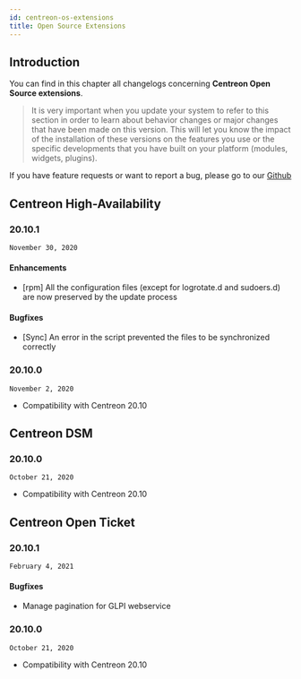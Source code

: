 ```yaml
---
id: centreon-os-extensions
title: Open Source Extensions
---
```


## Introduction

You can find in this chapter all changelogs concerning **Centreon Open Source
extensions**.

> It is very important when you update your system to refer to this
> section in order to learn about behavior changes or major changes that
> have been made on this version. This will let you know the impact of
> the installation of these versions on the features you use or the
> specific developments that you have built on your platform (modules,
> widgets, plugins).

If you have feature requests or want to report a bug, please go to our
[Github](https://github.com/centreon/centreon/issues/new/choose)

## Centreon High-Availability

### 20.10.1

`November 30, 2020`

#### Enhancements

- [rpm] All the configuration files (except for logrotate.d and sudoers.d)
  are now preserved by the update process

#### Bugfixes

- [Sync] An error in the script prevented the files to be synchronized
  correctly

### 20.10.0

`November 2, 2020`

- Compatibility with Centreon 20.10

## Centreon DSM

### 20.10.0

`October 21, 2020`

- Compatibility with Centreon 20.10

## Centreon Open Ticket

### 20.10.1

`February 4, 2021`

#### Bugfixes

- Manage pagination for GLPI webservice

### 20.10.0

`October 21, 2020`

- Compatibility with Centreon 20.10
